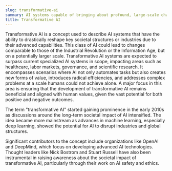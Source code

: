 ```yaml
---
slug: transformative-ai
summary: AI systems capable of bringing about profound, large-scale changes in society, potentially altering the economy, governance, and even human life itself.
title: Transformative AI
---
```


Transformative AI is a concept used to describe AI systems that have the ability to drastically reshape key societal structures or industries due to their advanced capabilities. This class of AI could lead to changes comparable to those of the Industrial Revolution or the Information Age, but on a potentially larger scale. Transformative AI systems are expected to surpass current specialized AI systems in scope, impacting areas such as healthcare, labor markets, governance, and scientific research. It encompasses scenarios where AI not only automates tasks but also creates new forms of value, introduces radical efficiencies, and addresses complex problems at a scale humans could not achieve alone. A major focus in this area is ensuring that the development of transformative AI remains beneficial and aligned with human values, given the vast potential for both positive and negative outcomes.

The term "transformative AI" started gaining prominence in the early 2010s as discussions around the long-term societal impact of AI intensified. The idea became more mainstream as advances in machine learning, especially deep learning, showed the potential for AI to disrupt industries and global structures.

Significant contributors to the concept include organizations like OpenAI and DeepMind, which focus on developing advanced AI technologies. Thought leaders like Nick Bostrom and Stuart Russell have also been instrumental in raising awareness about the societal impact of transformative AI, particularly through their work on AI safety and ethics.

